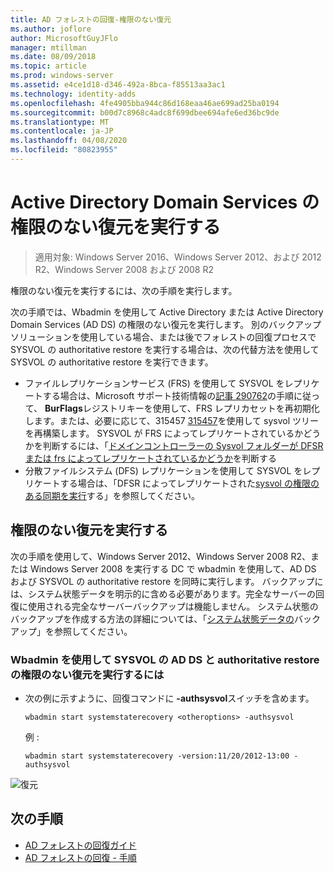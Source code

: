```yaml
---
title: AD フォレストの回復-権限のない復元
ms.author: joflore
author: MicrosoftGuyJFlo
manager: mtillman
ms.date: 08/09/2018
ms.topic: article
ms.prod: windows-server
ms.assetid: e4ce1d18-d346-492a-8bca-f85513aa3ac1
ms.technology: identity-adds
ms.openlocfilehash: 4fe4905bba944c86d168eaa46ae699ad25ba0194
ms.sourcegitcommit: b00d7c8968c4adc8f699dbee694afe6ed36bc9de
ms.translationtype: MT
ms.contentlocale: ja-JP
ms.lasthandoff: 04/08/2020
ms.locfileid: "80823955"
---
```

# <a name="performing-a-nonauthoritative-restore-of-active-directory-domain-services"></a>Active Directory Domain Services の権限のない復元を実行する 

>適用対象: Windows Server 2016、Windows Server 2012、および 2012 R2、Windows Server 2008 および 2008 R2

権限のない復元を実行するには、次の手順を実行します。  
  
次の手順では、Wbadmin を使用して Active Directory または Active Directory Domain Services (AD DS) の権限のない復元を実行します。 別のバックアップソリューションを使用している場合、または後でフォレストの回復プロセスで SYSVOL の authoritative restore を実行する場合は、次の代替方法を使用して SYSVOL の authoritative restore を実行できます。  
  
- ファイルレプリケーションサービス (FRS) を使用して SYSVOL をレプリケートする場合は、Microsoft サポート技術情報の[記事 290762](https://go.microsoft.com/fwlink/?LinkId=148443)の手順に従って、 **BurFlags**レジストリキーを使用して、FRS レプリカセットを再初期化します。または、必要に応じて、315457 [315457](https://support.microsoft.com/kb/315457)を使用して sysvol ツリーを再構築します。 SYSVOL が FRS によってレプリケートされているかどうかを判断するには、「[ドメインコントローラーの Sysvol フォルダーが DFSR または frs によってレプリケートされているかどうか](https://msdn.microsoft.com/library/windows/desktop/cc507518.aspx#determining_whether_a_domain_controller_s_sysvol_folder_is_replicated_by_dfsr_or_frs)を判断する  
- 分散ファイルシステム (DFS) レプリケーションを使用して SYSVOL をレプリケートする場合は、「DFSR によってレプリケートされた[sysvol の権限のある同期を実行](AD-Forest-Recovery-Authoritative-Recovery-SYSVOL.md)する」を参照してください。  

## <a name="performing-a-nonauthoritative-restore"></a>権限のない復元を実行する

次の手順を使用して、Windows Server 2012、Windows Server 2008 R2、または Windows Server 2008 を実行する DC で wbadmin を使用して、AD DS および SYSVOL の authoritative restore を同時に実行します。 バックアップには、システム状態データを明示的に含める必要があります。完全なサーバーの回復に使用される完全なサーバーバックアップは機能しません。 システム状態のバックアップを作成する方法の詳細については、「[システム状態データの](AD-Forest-Recovery-Backing-up-System-State.md)バックアップ」を参照してください。  
  
### <a name="to-perform-a-nonauthoritative-restore-of-ad-ds-and-authoritative-restore-of-sysvol-using-wbadminexe"></a>Wbadmin を使用して SYSVOL の AD DS と authoritative restore の権限のない復元を実行するには  
  
- 次の例に示すように、回復コマンドに **-authsysvol**スイッチを含めます。  

   ```  
   wbadmin start systemstaterecovery <otheroptions> -authsysvol  
   ```  

   例 :  

   ```  
   wbadmin start systemstaterecovery -version:11/20/2012-13:00 -authsysvol  
   ```  
  
![復元](media/AD-Forest-Recovery-Nonauthoritative-Restore/nonauth.png)

## <a name="next-steps"></a>次の手順

- [AD フォレストの回復ガイド](AD-Forest-Recovery-Guide.md)
- [AD フォレストの回復 - 手順](AD-Forest-Recovery-Procedures.md)
